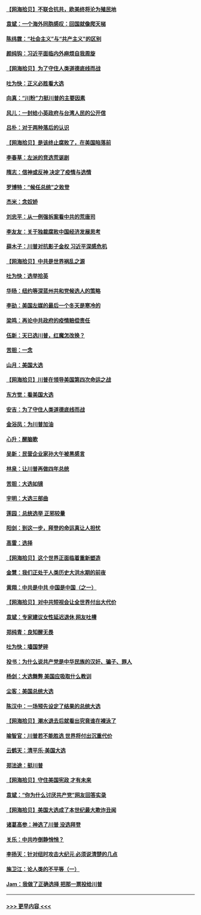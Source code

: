 #### [【网海拾贝】不联合抗共，欧美终将沦为殖民地](../pages/nsc993/n12565068.md?t=11220451) 
#### [袁斌：一个海外同胞感叹：回国就像爬天梯](../pages/nsc993/n12564986.md?t=11220451) 
#### [陈纬霆：“社会主义”与“共产主义”的区别](../pages/nsc993/n12562417.md?t=11220451) 
#### [颜纯钩：习近平面临内外麻烦自我周旋](../pages/nsc993/n12563356.md?t=11220451) 
#### [【网海拾贝】为了守住人类道德底线而战](../pages/nsc993/n12562542.md?t=11220451) 
#### [吐为快：正义必胜看大选](../pages/nsc993/n12561967.md?t=11220451) 
#### [向真：“川粉”力挺川普的主要因素](../pages/nsc993/n12560774.md?t=11220451) 
#### [风儿：一封给小英政府与台湾人民的公开信](../pages/nsc993/n12560581.md?t=11220451) 
#### [吕朴：对于两种落后的认识](../pages/nsc993/n12560492.md?t=11220451) 
#### [【网海拾贝】是该终止腐败了，在美国陷落前](../pages/nsc993/n12559936.md?t=11220451) 
#### [李春草：左派的竞选荒诞剧](../pages/nsc993/n12558380.md?t=11220451) 
#### [隋志：信神或反神 决定了疫情与选情](../pages/nsc993/n12558255.md?t=11220451) 
#### [罗博特：“候任总统”之败登](../pages/nsc993/n12558189.md?t=11220451) 
#### [杰米：念奴娇](../pages/nsc993/n12558174.md?t=11220451) 
#### [刘忠平：从一例强拆案看中共的荒唐司](../pages/nsc993/n12558036.md?t=11220451) 
#### [李友友：关于独裁腐败中国经济发展思考](../pages/nsc993/n12558004.md?t=11220451) 
#### [薛木子：川普对抗影子金权 习近平深感危机](../pages/nsc993/n12557342.md?t=11220451) 
#### [【网海拾贝】中共是世界祸乱之源](../pages/nsc993/n12555353.md?t=11220451) 
#### [吐为快：选举拾英](../pages/nsc993/n12555041.md?t=11220451) 
#### [华旸：纽约等深蓝州共和党候选人的策略](../pages/nsc993/n12554309.md?t=11220451) 
#### [李劼：美国左媒的最后一个冬天是寒冷的](../pages/nsc993/n12552947.md?t=11220451) 
#### [梁鸣：再论中共政府的疫情赔偿责任](../pages/nsc993/n12553012.md?t=11220451) 
#### [伍新：天已选川普，红魔怎改换？](../pages/nsc993/n12552970.md?t=11220451) 
#### [苦胆：一念](../pages/nsc993/n12552957.md?t=11220451) 
#### [山月：美国大选](../pages/nsc993/n12552446.md?t=11220451) 
#### [【网海拾贝】川普在领导美国第四次命运之战](../pages/nsc993/n12551973.md?t=11220451) 
#### [东方觉：看美国大选](../pages/nsc993/n12551647.md?t=11220451) 
#### [安吉：为了守住人类道德底线而战](../pages/nsc993/n12551111.md?t=11220451) 
#### [金浴凤：为川普加油](../pages/nsc993/n12551085.md?t=11220451) 
#### [心升：醒脑歌](../pages/nsc993/n12550984.md?t=11220451) 
#### [吴新：民营企业家孙大午被黑感言](../pages/nsc993/n12550656.md?t=11220451) 
#### [林泉：让川普再做四年总统](../pages/nsc993/n12550640.md?t=11220451) 
#### [苦胆：大选如镜](../pages/nsc993/n12550630.md?t=11220451) 
#### [宇明：大选三部曲](../pages/nsc993/n12550603.md?t=11220451) 
#### [莲园：总统选举 正邪较量](../pages/nsc993/n12550594.md?t=11220451) 
#### [阳剑：到这一步，拜登的命运真让人担忧](../pages/nsc993/n12549093.md?t=11220451) 
#### [高雷：选择](../pages/nsc993/n12549087.md?t=11220451) 
#### [【网海拾贝】这个世界正面临着重新塑造](../pages/nsc993/n12548326.md?t=11220451) 
#### [金慧：我们正处于人类历史大洪水期的前夜](../pages/nsc993/n12547914.md?t=11220451) 
#### [黄翔：中共是中共 中国是中国（之一）](../pages/nsc993/n12547576.md?t=11220451) 
#### [【网海拾贝】对中共短视会让全世界付出大代价](../pages/nsc993/n12546043.md?t=11220451) 
#### [袁斌：专家建议女性延迟退休 网友吐槽](../pages/nsc993/n12545424.md?t=11220451) 
#### [郑纯青：良知醒无畏](../pages/nsc993/n12545394.md?t=11220451) 
#### [吐为快：墙国梦碎](../pages/nsc993/n12545309.md?t=11220451) 
#### [投书：为什么说共产党是中华民族的汉奸、骗子、罪人](../pages/nsc993/n12545089.md?t=11220451) 
#### [杨剑：大选舞弊 美国应吸取什么教训](../pages/nsc993/n12543937.md?t=11220451) 
#### [尘客：美国总统大选](../pages/nsc993/n12543828.md?t=11220451) 
#### [陈汉中：一场预先设定了结果的总统大选](../pages/nsc993/n12543564.md?t=11220451) 
#### [【网海拾贝】潮水退去后就看出究竟谁在裸泳了](../pages/nsc993/n12543321.md?t=11220451) 
#### [喻智官：川普若不能胜选 世界将付出沉重代价](../pages/nsc993/n12541352.md?t=11220451) 
#### [云鹤天：清平乐‧美国大选](../pages/nsc993/n12540916.md?t=11220451) 
#### [郑法途：挺川普](../pages/nsc993/n12540898.md?t=11220451) 
#### [【网海拾贝】守住美国宪政 才有未来](../pages/nsc993/n12540423.md?t=11220451) 
#### [袁斌：“你为什么讨厌共产党”网友回答实录](../pages/nsc993/n12540208.md?t=11220451) 
#### [【网海拾贝】美国大选成了本世纪最大欺诈丑闻](../pages/nsc993/n12538029.md?t=11220451) 
#### [诸葛高参：神选了川普 没选拜登](../pages/nsc993/n12537664.md?t=11220451) 
#### [关乐：中共咋倒静悄悄？](../pages/nsc993/n12537615.md?t=11220451) 
#### [李扬天：针对纽时攻击大纪元 必须说清楚的几点](../pages/nsc993/n12536001.md?t=11220451) 
#### [施卫江：论人类的不平等（一）](../pages/nsc993/n12535700.md?t=11220451) 
#### [Jam：我做了正确选择 把那一票投给川普](../pages/nsc993/n12535743.md?t=11220451) 

----
#### [ >>> 更早内容 <<< ](../indexes/nsc993-earlier.md)
